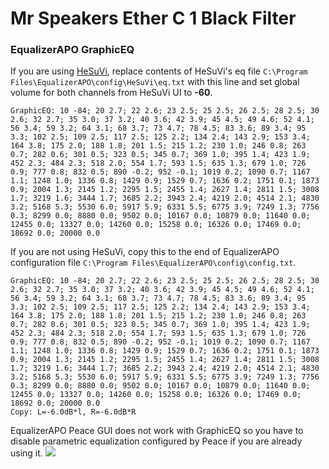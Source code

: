 # Mr Speakers Ether C 1 Black Filter
### EqualizerAPO GraphicEQ
If you are using [HeSuVi](https://sourceforge.net/projects/hesuvi/), replace contents of HeSuVi's eq file `C:\Program Files\EqualizerAPO\config\HeSuVi\eq.txt` with this line and set global volume for both channels from HeSuVi UI to **-60**.
```
GraphicEQ: 10 -84; 20 2.7; 22 2.6; 23 2.5; 25 2.5; 26 2.5; 28 2.5; 30 2.6; 32 2.7; 35 3.0; 37 3.2; 40 3.6; 42 3.9; 45 4.5; 49 4.6; 52 4.1; 56 3.4; 59 3.2; 64 3.1; 68 3.7; 73 4.7; 78 4.5; 83 3.6; 89 3.4; 95 3.3; 102 2.5; 109 2.5; 117 2.5; 125 2.2; 134 2.4; 143 2.9; 153 3.4; 164 3.8; 175 2.0; 188 1.8; 201 1.5; 215 1.2; 230 1.0; 246 0.8; 263 0.7; 282 0.6; 301 0.5; 323 0.5; 345 0.7; 369 1.0; 395 1.4; 423 1.9; 452 2.3; 484 2.3; 518 2.0; 554 1.7; 593 1.5; 635 1.3; 679 1.0; 726 0.9; 777 0.8; 832 0.5; 890 -0.2; 952 -0.1; 1019 0.2; 1090 0.7; 1167 1.1; 1248 1.0; 1336 0.8; 1429 0.9; 1529 0.7; 1636 0.2; 1751 0.1; 1873 0.9; 2004 1.3; 2145 1.2; 2295 1.5; 2455 1.4; 2627 1.4; 2811 1.5; 3008 1.7; 3219 1.6; 3444 1.7; 3685 2.2; 3943 2.4; 4219 2.0; 4514 2.1; 4830 3.2; 5168 5.3; 5530 6.0; 5917 5.9; 6331 5.5; 6775 3.9; 7249 1.3; 7756 0.3; 8299 0.0; 8880 0.0; 9502 0.0; 10167 0.0; 10879 0.0; 11640 0.0; 12455 0.0; 13327 0.0; 14260 0.0; 15258 0.0; 16326 0.0; 17469 0.0; 18692 0.0; 20000 0.0
```
If you are not using HeSuVi, copy this to the end of EqualizerAPO configuration file `C:\Program Files\EqualizerAPO\config\config.txt`.
```
GraphicEQ: 10 -84; 20 2.7; 22 2.6; 23 2.5; 25 2.5; 26 2.5; 28 2.5; 30 2.6; 32 2.7; 35 3.0; 37 3.2; 40 3.6; 42 3.9; 45 4.5; 49 4.6; 52 4.1; 56 3.4; 59 3.2; 64 3.1; 68 3.7; 73 4.7; 78 4.5; 83 3.6; 89 3.4; 95 3.3; 102 2.5; 109 2.5; 117 2.5; 125 2.2; 134 2.4; 143 2.9; 153 3.4; 164 3.8; 175 2.0; 188 1.8; 201 1.5; 215 1.2; 230 1.0; 246 0.8; 263 0.7; 282 0.6; 301 0.5; 323 0.5; 345 0.7; 369 1.0; 395 1.4; 423 1.9; 452 2.3; 484 2.3; 518 2.0; 554 1.7; 593 1.5; 635 1.3; 679 1.0; 726 0.9; 777 0.8; 832 0.5; 890 -0.2; 952 -0.1; 1019 0.2; 1090 0.7; 1167 1.1; 1248 1.0; 1336 0.8; 1429 0.9; 1529 0.7; 1636 0.2; 1751 0.1; 1873 0.9; 2004 1.3; 2145 1.2; 2295 1.5; 2455 1.4; 2627 1.4; 2811 1.5; 3008 1.7; 3219 1.6; 3444 1.7; 3685 2.2; 3943 2.4; 4219 2.0; 4514 2.1; 4830 3.2; 5168 5.3; 5530 6.0; 5917 5.9; 6331 5.5; 6775 3.9; 7249 1.3; 7756 0.3; 8299 0.0; 8880 0.0; 9502 0.0; 10167 0.0; 10879 0.0; 11640 0.0; 12455 0.0; 13327 0.0; 14260 0.0; 15258 0.0; 16326 0.0; 17469 0.0; 18692 0.0; 20000 0.0
Copy: L=-6.0dB*l, R=-6.0dB*R
```
EqualizerAPO Peace GUI does not work with GraphicEQ so you have to disable parametric equalization configured by Peace if you are already using it.
![](https://raw.githubusercontent.com/jaakkopasanen/AutoEq/master/results/SBAF-Serious/innerfidelity/onear/Mr%20Speakers%20Ether%20C%201%20Black%20Filter/Mr%20Speakers%20Ether%20C%201%20Black%20Filter.png)
